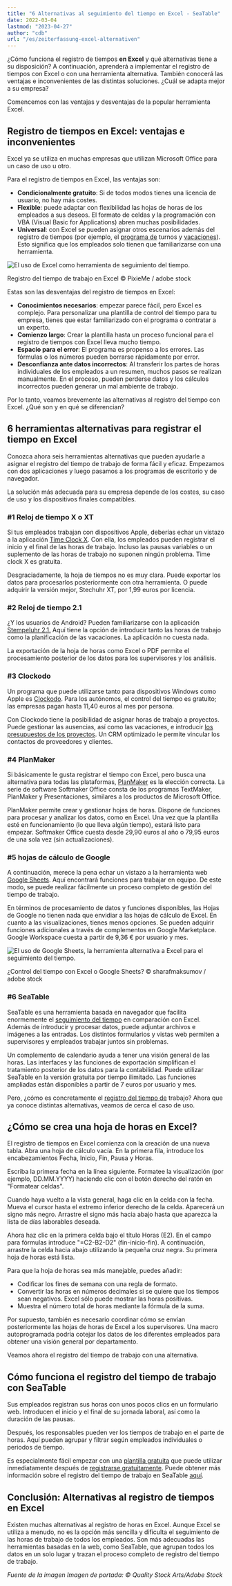 ```yaml
---
title: "6 Alternativas al seguimiento del tiempo en Excel - SeaTable"
date: 2022-03-04
lastmod: "2023-04-27"
author: "cdb"
url: "/es/zeiterfassung-excel-alternativen"
---
```


¿Cómo funciona el registro de tiempos **en Excel** y qué alternativas tiene a su disposición? A continuación, aprenderá a implementar el registro de tiempos con Excel o con una herramienta alternativa. También conocerá las ventajas e inconvenientes de las distintas soluciones. ¿Cuál se adapta mejor a su empresa?

Comencemos con las ventajas y desventajas de la popular herramienta Excel.

## Registro de tiempos en Excel: ventajas e inconvenientes

Excel ya se utiliza en muchas empresas que utilizan Microsoft Office para un caso de uso u otro.

Para el registro de tiempos en Excel, las ventajas son:

- **Condicionalmente gratuito**: Si de todos modos tienes una licencia de usuario, no hay más costes.
- **Flexible**: puede adaptar con flexibilidad las hojas de horas de los empleados a sus deseos. El formato de celdas y la programación con VBA (Visual Basic for Applications) abren muchas posibilidades.
- **Universal**: con Excel se pueden asignar otros escenarios además del registro de tiempos (por ejemplo, el [programa de](https://seatable.io/es/urlaubs-planer/) turnos y [vacaciones](https://seatable.io/es/urlaubs-planer/)). Esto significa que los empleados solo tienen que familiarizarse con una herramienta.

![El uso de Excel como herramienta de seguimiento del tiempo.](https://seatable.io/wp-content/uploads/2022/03/Arbeitszeiterfassung-Excel_1_AdobeStock_288256259_bearbeitet-711x474.jpg)

Registro del tiempo de trabajo en Excel © PixieMe / adobe stock

Estas son las desventajas del registro de tiempos en Excel:

- **Conocimientos necesarios**: empezar parece fácil, pero Excel es complejo. Para personalizar una plantilla de control del tiempo para tu empresa, tienes que estar familiarizado con el programa o contratar a un experto.
- **Comienzo largo**: Crear la plantilla hasta un proceso funcional para el registro de tiempos con Excel lleva mucho tiempo.
- **Espacio para el error**: El programa es propenso a los errores. Las fórmulas o los números pueden borrarse rápidamente por error.
- **Desconfianza ante datos incorrectos**: Al transferir los partes de horas individuales de los empleados a un resumen, muchos pasos se realizan manualmente. En el proceso, pueden perderse datos y los cálculos incorrectos pueden generar un mal ambiente de trabajo.

Por lo tanto, veamos brevemente las alternativas al registro del tiempo con Excel. ¿Qué son y en qué se diferencian?

## 6 herramientas alternativas para registrar el tiempo en Excel

Conozca ahora seis herramientas alternativas que pueden ayudarle a asignar el registro del tiempo de trabajo de forma fácil y eficaz. Empezamos con dos aplicaciones y luego pasamos a los programas de escritorio y de navegador.

La solución más adecuada para su empresa depende de los costes, su caso de uso y los dispositivos finales compatibles.

### #1 Reloj de tiempo X o XT

Si tus empleados trabajan con dispositivos Apple, deberías echar un vistazo a la aplicación [Time Clock X](https://www.zeiterfassung-kostenlos.de/apps/stechuhr-x-zeiterfassung-app-f%C3%BCr-iphone-und-ipad-37e9VQzL6EP90ttYtGRGwp). Con ella, los empleados pueden registrar el inicio y el final de las horas de trabajo. Incluso las pausas variables o un suplemento de las horas de trabajo no suponen ningún problema. Time clock X es gratuita.

Desgraciadamente, la hoja de tiempos no es muy clara. Puede exportar los datos para procesarlos posteriormente con otra herramienta. O puede adquirir la versión mejor, Stechuhr XT, por 1,99 euros por licencia.

### #2 Reloj de tiempo 2.1

¿Y los usuarios de Android? Pueden familiarizarse con la aplicación [Stempeluhr 2.1.](https://www.data.ai/de/apps/google-play/app/de.matlen67.stempeluhr21/) Aquí tiene la opción de introducir tanto las horas de trabajo como la planificación de las vacaciones. La aplicación no cuesta nada.

La exportación de la hoja de horas como Excel o PDF permite el procesamiento posterior de los datos para los supervisores y los análisis.

### #3 Clockodo

Un programa que puede utilizarse tanto para dispositivos Windows como Apple es [Clockodo](https://www.clockodo.com/de/). Para los autónomos, el control del tiempo es gratuito; las empresas pagan hasta 11,40 euros al mes por persona.

Con Clockodo tiene la posibilidad de asignar horas de trabajo a proyectos. Puede gestionar las ausencias, así como las vacaciones, e introducir [los presupuestos de los proyectos](https://seatable.io/es/budgetplanung-vorlage/). Un CRM optimizado le permite vincular los contactos de proveedores y clientes.

### #4 PlanMaker

Si básicamente le gusta registrar el tiempo con Excel, pero busca una alternativa para todas las plataformas, [PlanMaker](https://www.softmaker.de/softmaker-office-planmaker) es la elección correcta. La serie de software Softmaker Office consta de los programas TextMaker, PlanMaker y Presentaciones, similares a los productos de Microsoft Office.

PlanMaker permite crear y gestionar hojas de horas. Dispone de funciones para procesar y analizar los datos, como en Excel. Una vez que la plantilla esté en funcionamiento (lo que lleva algún tiempo), estará listo para empezar. Softmaker Office cuesta desde 29,90 euros al año o 79,95 euros de una sola vez (sin actualizaciones).

### #5 hojas de cálculo de Google

A continuación, merece la pena echar un vistazo a la herramienta web [Google Sheets](https://www.google.com/sheets/about/). Aquí encontrará funciones para trabajar en equipo. De este modo, se puede realizar fácilmente un proceso completo de gestión del tiempo de trabajo.

En términos de procesamiento de datos y funciones disponibles, las Hojas de Google no tienen nada que envidiar a las hojas de cálculo de Excel. En cuanto a las visualizaciones, tienes menos opciones. Se pueden adquirir funciones adicionales a través de complementos en Google Marketplace. Google Workspace cuesta a partir de 9,36 € por usuario y mes.

![El uso de Google Sheets, la herramienta alternativa a Excel para el seguimiento del tiempo.](https://seatable.io/wp-content/uploads/2022/03/Arbeitszeiterfassung-Excel_2_AdobeStock_317528659_bearbeitet-711x474.jpg)

¿Control del tiempo con Excel o Google Sheets? © sharafmaksumov / adobe stock

### #6 SeaTable

SeaTable es una herramienta basada en navegador que facilita enormemente el [seguimiento del tiempo](https://seatable.io/es/vorlage/fyp0x2y-s-ut3m-wcbpzbq/) en comparación con Excel. Además de introducir y procesar datos, puede adjuntar archivos e imágenes a las entradas. Los distintos formularios y vistas web permiten a supervisores y empleados trabajar juntos sin problemas.

Un complemento de calendario ayuda a tener una visión general de las horas. Las interfaces y las funciones de exportación simplifican el tratamiento posterior de los datos para la contabilidad. Puede utilizar SeaTable en la versión gratuita por tiempo ilimitado. Las funciones ampliadas están disponibles a partir de 7 euros por usuario y mes.

Pero, ¿cómo es concretamente el [registro del tiempo de](https://seatable.io/es/arbeitszeiterfassung/) trabajo? Ahora que ya conoce distintas alternativas, veamos de cerca el caso de uso.

## ¿Cómo se crea una hoja de horas en Excel?

El registro de tiempos en Excel comienza con la creación de una nueva tabla. Abra una hoja de cálculo vacía. En la primera fila, introduce los encabezamientos Fecha, Inicio, Fin, Pausa y Horas.

Escriba la primera fecha en la línea siguiente. Formatee la visualización (por ejemplo, DD.MM.YYYY) haciendo clic con el botón derecho del ratón en "Formatear celdas".

Cuando haya vuelto a la vista general, haga clic en la celda con la fecha. Mueva el cursor hasta el extremo inferior derecho de la celda. Aparecerá un signo más negro. Arrastre el signo más hacia abajo hasta que aparezca la lista de días laborables deseada.

Ahora haz clic en la primera celda bajo el título Horas (E2). En el campo para fórmulas introduce "=C2-B2-D2" (fin-inicio-fin). A continuación, arrastre la celda hacia abajo utilizando la pequeña cruz negra. Su primera hoja de horas está lista.

Para que la hoja de horas sea más manejable, puedes añadir:

- Codificar los fines de semana con una regla de formato.
- Convertir las horas en números decimales si se quiere que los tiempos sean negativos. Excel sólo puede mostrar las horas positivas.
- Muestra el número total de horas mediante la fórmula de la suma.

Por supuesto, también es necesario coordinar cómo se envían posteriormente las hojas de horas de Excel a los supervisores. Una macro autoprogramada podría cotejar los datos de los diferentes empleados para obtener una visión general por departamento.

Veamos ahora el registro del tiempo de trabajo con una alternativa.

## Cómo funciona el registro del tiempo de trabajo con SeaTable

Sus empleados registran sus horas con unos pocos clics en un formulario web. Introducen el inicio y el final de su jornada laboral, así como la duración de las pausas.

Después, los responsables pueden ver los tiempos de trabajo en el parte de horas. Aquí pueden agrupar y filtrar según empleados individuales o periodos de tiempo.

Es especialmente fácil empezar con una [plantilla gratuita](https://seatable.io/es/vorlage/fyp0x2y-s-ut3m-wcbpzbq/) que puede utilizar inmediatamente después de [registrarse gratuitamente](https://seatable.io/es/registrierung/). Puede obtener más información sobre el registro del tiempo de trabajo en SeaTable [aquí](https://seatable.io/es/arbeitszeiterfassung/).

## Conclusión: Alternativas al registro de tiempos en Excel

Existen muchas alternativas al registro de horas en Excel. Aunque Excel se utiliza a menudo, no es la opción más sencilla y dificulta el seguimiento de las horas de trabajo de todos los empleados. Son más adecuadas las herramientas basadas en la web, como SeaTable, que agrupan todos los datos en un solo lugar y trazan el proceso completo de registro del tiempo de trabajo.

_Fuente de la imagen Imagen de portada: © Quality Stock Arts/Adobe Stock_
